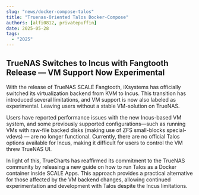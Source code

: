 ```yaml
---
slug: "news/docker-compose-talos"
title: "Truenas-Oriented Talos Docker-Compose"
authors: [alfi0812, privatepuffin]
date: 2025-05-28
tags:
  - "2025"
---
```


## TrueNAS Switches to Incus with Fangtooth Release — VM Support Now Experimental

With the release of TrueNAS SCALE Fangtooth, iXsystems has officially switched its virtualization backend from KVM to Incus.
This transition has introduced several limitations, and VM support is now also labeled as experimental. Leaving users without a stable VM-solution on TrueNAS.

Users have reported performance issues with the new Incus-based VM system,
and some previously supported configurations—such as running VMs with raw-file backed disks (making use of ZFS small-blocks special-vdevs) — are no longer functional.
Currently, there are no official Talos options available for Incus, making it difficult for users to control the VM threw TrueNAS UI.

In light of this, TrueCharts has reaffirmed its commitment to the TrueNAS community by releasing a new guide
on how to run Talos as a Docker container inside SCALE Apps.
This approach provides a practical alternative for those affected by the VM backend changes,
allowing continued experimentation and development with Talos despite the Incus limitations.
